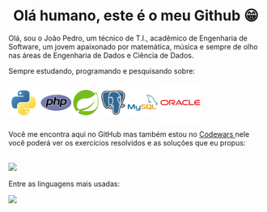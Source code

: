 <h1 align="center">Olá humano, este é o meu Github 😁</h1>
<p> Olá, sou o João Pedro, um técnico de T.I., acadêmico de Engenharia de Software, um jovem apaixonado por matemática, música e sempre de olho nas áreas de Engenharia de Dados e Ciência de Dados. </p>
<p> Sempre estudando, programando e pesquisando sobre: <p>
<img align="center" alt="PY" height="60" src="https://raw.githubusercontent.com/devicons/devicon/master/icons/python/python-original.svg">
  <img align="center" alt="PHP" height="60"  src="https://raw.githubusercontent.com/devicons/devicon/master/icons/php/php-original.svg">
<img align="center" alt="Java Spring" height="50"  src="https://raw.githubusercontent.com/devicons/devicon/refs/heads/master/icons/spring/spring-original.svg">
  <img align="center" alt="PostgreSql" height="50"  src="https://raw.githubusercontent.com/devicons/devicon/refs/heads/master/icons/postgresql/postgresql-original.svg">
<img align="center" alt="MySQL" height="60"  src="https://raw.githubusercontent.com/devicons/devicon/master/icons/mysql/mysql-original-wordmark.svg">
<img align="center" alt="OracleDB" height="80"  src="https://raw.githubusercontent.com/devicons/devicon/master/icons/oracle/oracle-original.svg">
<br>
<p> Você me encontra aqui no GitHub mas também estou no <a href="https://www.codewars.com/users/Joao-Pedro-MW"> Codewars </a>
nele você poderá ver os exercícios resolvidos e as soluções que eu propus: </p>
<br>
<img src="https://www.codewars.com/users/Joao-Pedro-MW/badges/large"> 
<br>
<div>
  <p> Entre as linguagens mais usadas: </p>
  <img height="180em" src="https://github-readme-stats.vercel.app/api/top-langs/?username=Joao-Pedro-MW&layout=compact&langs_count=7&theme=gotham"/>
</div>
